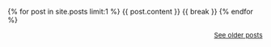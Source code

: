 
{% for post in site.posts limit:1 %}
{{ post.content }}
{{ break }}
{% endfor %}

<p align="right"><font size="-1"><a href="posts">See older posts</a></font></p>
